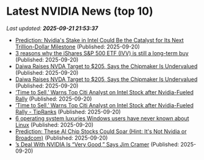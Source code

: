 # Latest NVIDIA News (top 10)
_Last updated: **2025-09-21 21:53:37**_

- [Prediction: Nvidia's Stake in Intel Could Be the Catalyst for Its Next Trillion-Dollar Milestone](https://biztoc.com/x/e80052ce6fc039c7) (Published: 2025-09-20)
- [3 reasons why the iShares S&P 500 ETF (IVV) is still a long-term buy](https://www.fool.com.au/2025/09/21/3-reasons-why-the-ishares-sp-500-etf-ivv-is-still-a-long-term-buy/) (Published: 2025-09-20)
- [Daiwa Raises NVDA Target to $205, Says the Chipmaker Is Undervalued](https://biztoc.com/x/4e603bd3fb1c8d9a) (Published: 2025-09-20)
- [Daiwa Raises NVDA Target to $205, Says the Chipmaker Is Undervalued](https://finance.yahoo.com/news/daiwa-raises-nvda-target-205-211036995.html) (Published: 2025-09-20)
- [‘Time to Sell,’ Warns Top Citi Analyst on Intel Stock after Nvidia-Fueled Rally](https://biztoc.com/x/7a383d5d95a9bf6f) (Published: 2025-09-20)
- [‘Time to Sell,’ Warns Top Citi Analyst on Intel Stock after Nvidia-Fueled Rally - TipRanks](https://slashdot.org/firehose.pl?op=view&amp;id=179410050) (Published: 2025-09-20)
- [6 operating system luxuries Windows users have never known about Linux](https://www.xda-developers.com/operating-system-luxuries-windows-users-have-never-known-about-linux/) (Published: 2025-09-20)
- [Prediction: These AI Chip Stocks Could Soar (Hint: It's Not Nvidia or Broadcom)](https://biztoc.com/x/674d4c4ee2144920) (Published: 2025-09-20)
- [’s Deal With NVIDIA Is “Very Good,” Says Jim Cramer](https://biztoc.com/x/0d78f53975540756) (Published: 2025-09-20)
